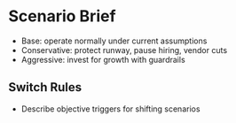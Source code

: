 # Scenario Brief
- Base: operate normally under current assumptions
- Conservative: protect runway, pause hiring, vendor cuts
- Aggressive: invest for growth with guardrails

## Switch Rules
- Describe objective triggers for shifting scenarios
